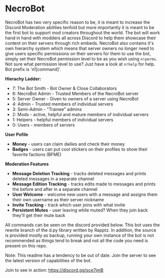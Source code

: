 # NecroBot

NecroBot has two very specific reason to be, it is meant to increase the Discord Moderation abilities tenfold but more importantly it is meant to be the first bot to support mod creators throughout the world. The bot will work hand in hand with modders all across Discord to help them showcase their content on their servers through rich embeds. NecroBot also contains it's own hierarchy system which means that server owners no longer need to give users specific permissions on their servers for them to use the bot, simply set their NecroBot permission level to be as you wish using `n!perms`. Not sure what permission level to use? Just have a look at `n!help` for help. Bot prefix is 'n![command]'.

__Hierachy Ladder:__
* 7: The Bot Smith - Bot Owner & Close Collaborators
* 6: NecroBot Admin - Trusted Members of the NecroBot server
* 5: Server Owner - Given to owners of a server using NecroBot
* 4: Admin - Trusted members of individual servers
* 3: Semi-Admin - "Trainee" admins
* 2: Mods - active, helpful and mature members of individual servers
* 1: Helpers - helpful members of individual servers
* 0: Users - members of servers

__User Pofile__ <br>
* **Money** - users can claim dailies and check their money
* **Badges** - users can put cool stickers on their profiles to show their favorite factions (BFME)

__Moderation Features__
* **Message Deletion Tracking** - tracks deleted messages and prints deleted messages in a separate channel
* **Message Edition Tracking** - tracks edits made to messages and prints the before and after in a separate channel
* **User Welcome** - welcome new users with a message and assigns them their own username as their server nickname
* **Invite Tracking** - track which user joins with what invite
* **Persistent Mutes** - user leaving while muted? When they join back they'll get their mute back

All commands can be seen on the discord provided below. This bot uses the rewrite branch of the d.py library written by Rapptz. In addition, the source is provided mostly as backup, running your own instance of the bot is not recommended as things tend to break and not all the code you need is present on this repo. 

Note: This readme has a tendency to be out of date. Join the server to see the latest version of capabilities of the bot.

Join to see in action: https://discord.gg/sce7jmB <br>
